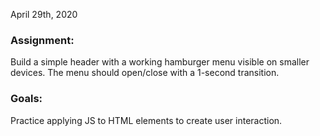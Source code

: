 April 29th, 2020

### Assignment:

Build a simple header with a working hamburger menu visible on smaller devices. The menu should open/close with a 1-second transition.

### Goals:

Practice applying JS to HTML elements to create user interaction.
